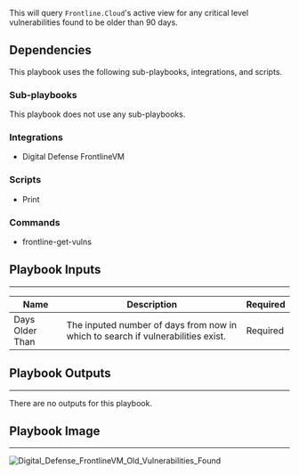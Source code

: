 This will query `Frontline.Cloud`'s active view for any critical level vulnerabilities found to be older than 90 days.

## Dependencies
This playbook uses the following sub-playbooks, integrations, and scripts.

### Sub-playbooks
This playbook does not use any sub-playbooks.

### Integrations
* Digital Defense FrontlineVM

### Scripts
* Print

### Commands
* frontline-get-vulns

## Playbook Inputs
---

| **Name** | **Description** | **Required** |
| --- | --- | --- | 
| Days Older Than | The inputed number of days from now in which to search if vulnerabilities exist. |Required |

## Playbook Outputs
---
There are no outputs for this playbook.

## Playbook Image
---
![Digital_Defense_FrontlineVM_Old_Vulnerabilities_Found](../../doc_files/Digital_Defense_FrontlineVM_Old_Vulnerabilities_Found.png)
